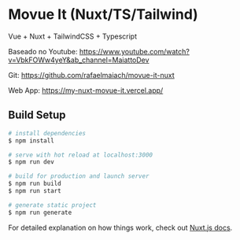 # Movue It (Nuxt/TS/Tailwind)

Vue + Nuxt + TailwindCSS + Typescript

Baseado no Youtube: https://www.youtube.com/watch?v=VbkFOWw4yeY&ab_channel=MaiattoDev

Git: https://github.com/rafaelmaiach/movue-it-nuxt

Web App: https://my-nuxt-movue-it.vercel.app/

## Build Setup

```bash
# install dependencies
$ npm install

# serve with hot reload at localhost:3000
$ npm run dev

# build for production and launch server
$ npm run build
$ npm run start

# generate static project
$ npm run generate
```

For detailed explanation on how things work, check out [Nuxt.js docs](https://nuxtjs.org).

